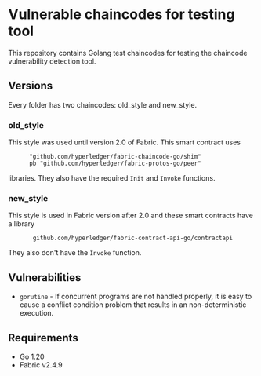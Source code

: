 # Vulnerable chaincodes for testing tool

This repository contains Golang test chaincodes for testing the chaincode vulnerability detection tool.

## Versions
Every folder has two chaincodes: old_style and new_style.

### old_style
This style was used until version 2.0 of Fabric. This smart contract uses

```
      "github.com/hyperledger/fabric-chaincode-go/shim"
      pb "github.com/hyperledger/fabric-protos-go/peer"
```

libraries. They also have the required `Init` and `Invoke` functions.

### new_style
This style is used in Fabric version after 2.0 and these smart contracts have a library
```
       github.com/hyperledger/fabric-contract-api-go/contractapi
```
They also don't have the `Invoke` function.

## Vulnerabilities
* `gorutine` - If concurrent programs are not handled properly, it is easy to cause a conflict condition problem that results in an non-deterministic execution.

## Requirements
- Go 1.20
- Fabric v2.4.9